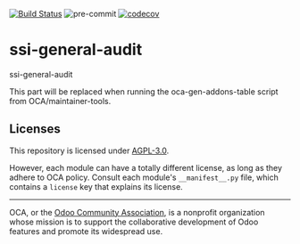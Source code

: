 [![Build Status](https://travis-ci.com/open-synergy/ssi-general-audit.svg?branch=14.0)](https://travis-ci.com/open-synergy/ssi-general-audit)
![pre-commit](https://github.com/open-synergy/ssi-general-audit/actions/workflows/pre-commit.yml/badge.svg)
[![codecov](https://codecov.io/gh/open-synergy/ssi-general-audit/branch/14.0/graph/badge.svg)](https://codecov.io/gh/open-synergy/ssi-general-audit)

<!-- /!\ do not modify above this line -->

# ssi-general-audit

ssi-general-audit

<!-- /!\ do not modify below this line -->

<!-- prettier-ignore-start -->

[//]: # (addons)

This part will be replaced when running the oca-gen-addons-table script from OCA/maintainer-tools.

[//]: # (end addons)

<!-- prettier-ignore-end -->

## Licenses

This repository is licensed under [AGPL-3.0](LICENSE).

However, each module can have a totally different license, as long as they adhere to OCA
policy. Consult each module's `__manifest__.py` file, which contains a `license` key
that explains its license.

----

OCA, or the [Odoo Community Association](http://odoo-community.org/), is a nonprofit
organization whose mission is to support the collaborative development of Odoo features
and promote its widespread use.
